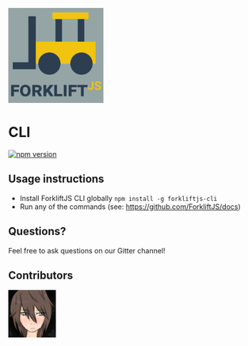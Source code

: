 <a href="https://github.com/forkliftjs"><img width="192" height="192" src="https://github.com/ForkliftJS/docs/raw/master/images/logos/logo.png" alt="ForkliftJS" /></a>
# CLI
[![npm version](https://badge.fury.io/js/forkliftjs-cli.svg)](https://badge.fury.io/js/forkliftjs-cli)

## Usage instructions
* Install ForkliftJS CLI globally `npm install -g forkliftjs-cli`
* Run any of the commands (see: https://github.com/ForkliftJS/docs)

## Questions?
Feel free to ask questions on our Gitter channel!

## Contributors
<a href="https://github.com/nvanmeurs"><img width="96" height="96" src="https://github.com/ForkliftJS/docs/raw/master/images/contributors/nvanmeurs.png" alt="nvanmeurs" /></a>
